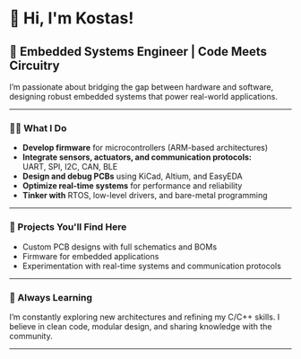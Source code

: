 # 👋 Hi, I'm Kostas!  

## 🚀 Embedded Systems Engineer | Code Meets Circuitry

I’m passionate about bridging the gap between hardware and software, designing robust embedded systems that power real-world applications.

---

### 👨‍💻 What I Do
- **Develop firmware** for microcontrollers (ARM-based architectures)
- **Integrate sensors, actuators, and communication protocols:**  
  UART, SPI, I2C, CAN, BLE
- **Design and debug PCBs** using KiCad, Altium, and EasyEDA
- **Optimize real-time systems** for performance and reliability
- **Tinker with** RTOS, low-level drivers, and bare-metal programming

---

### 🚀 Projects You'll Find Here
- Custom PCB designs with full schematics and BOMs
- Firmware for embedded applications
- Experimentation with real-time systems and communication protocols

---

### 🌱 Always Learning
I’m constantly exploring new architectures and refining my C/C++ skills. I believe in clean code, modular design, and sharing knowledge with the community.

---

<!-- Optionally add contact links or badges below -->
<!--
### 📫 Connect with Me
- [LinkedIn](https://www.linkedin.com/in/konstantinos-potiris-627b13168/)
- [GrabCad](https://grabcad.com/kostas.potiris-1)
-->
